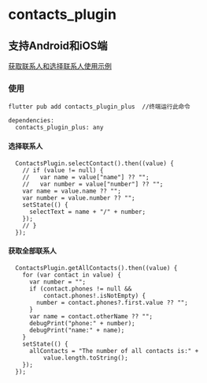 # contacts_plugin

## 支持Android和iOS端

[获取联系人和选择联系人使用示例](https://github.com/coolxinxin/ContactsPlugin/blob/main/example/lib/main.dart)

### 使用
```
flutter pub add contacts_plugin_plus  //终端运行此命令
```
```
dependencies:
  contacts_plugin_plus: any
```

#### 选择联系人
```
  ContactsPlugin.selectContact().then((value) {
    // if (value != null) {
    //   var name = value["name"] ?? "";
    //   var number = value["number"] ?? "";
    var name = value.name ?? "";
    var number = value.number ?? "";
    setState(() {
      selectText = name + "/" + number;
    });
    // }
  });
```
#### 获取全部联系人
```
  ContactsPlugin.getAllContacts().then((value) {
    for (var contact in value) {
      var number = "";
      if (contact.phones != null &&
          contact.phones!.isNotEmpty) {
        number = contact.phones?.first.value ?? "";
      }
      var name = contact.otherName ?? "";
      debugPrint("phone:" + number);
      debugPrint("name:" + name);
    }
    setState(() {
      allContacts = "The number of all contacts is:" +
          value.length.toString();
    });
  });
```
